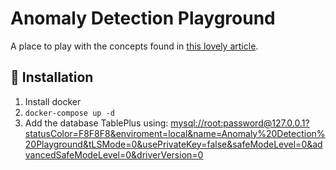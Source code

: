 # Anomaly Detection Playground

A place to play with the concepts found in [this lovely article](https://hakibenita.com/sql-anomaly-detection).

## 💾 Installation

1. Install docker
2. `docker-compose up -d`
3. Add the database TablePlus using:
   <mysql://root:password@127.0.0.1?statusColor=F8F8F8&enviroment=local&name=Anomaly%20Detection%20Playground&tLSMode=0&usePrivateKey=false&safeModeLevel=0&advancedSafeModeLevel=0&driverVersion=0>
